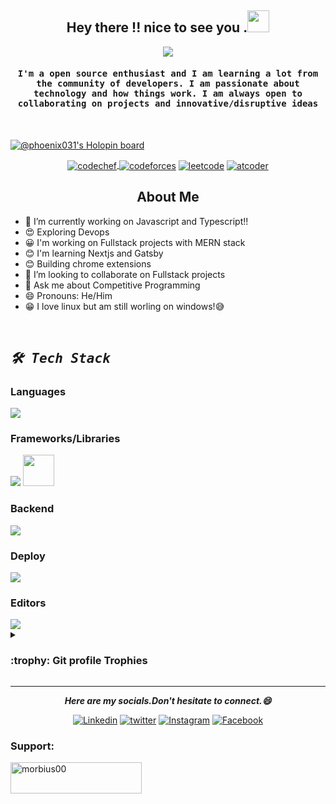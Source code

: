 <h2 align="center"> Hey there !! nice to see you .<img src="https://media.giphy.com/media/hvRJCLFzcasrR4ia7z/giphy.gif" width="35"></h2>

<p align="center">
  <a href="https://github.com/DenverCoder1/readme-typing-svg"><img src="https://readme-typing-svg.herokuapp.com?lines=Passionate+Computer+Science+Student;Love+to+overengineer+websites;Interested+in+Devops;Exploring+cyber+security+with+emphasis+on+malware+analysis!;FullStack+Developer+!!;AI+ML+Enthusiast;Competitive+Programmer;I+Love+Opensource;Always+Learning+New+Things;Working+On+Projects+is+what+keeps+me+alive&center=true&width=500&height=50"></a>
</p>

<h4 align="center"><samp>I'm a open source enthusiast and I am learning a lot from the community of developers. I am passionate about technology and how things work.
 I am always open to collaborating on projects and innovative/disruptive ideas</samp></h4>
 <br />
 
 [![@phoenix031's Holopin board](https://holopin.io/api/user/board?user=phoenix031)](https://holopin.io/@phoenix031)
 
 <!--- All competitive programming profiles --->
 
 <p align="center">
  <a href="https://www.codechef.com/users/phoenix31"><img align="center" alt=codechef src="https://img.shields.io/badge/codechef-%236DB33A.svg?logo=codechef&logoColor=white" />   </a>
  <a href="https://codeforces.com/profile/anonymous_2002"><img align="center" alt=codeforces src="https://img.shields.io/badge/codeforces-%2312100E.svg?         logo=CodeForcesf&logoColor=white" /></a>
  <a href="https://leetcode.com/phoenix31/"><img alt=leetcode align="center" src="https://img.shields.io/badge/leetcode-%2343853D.svg?logo=leetcode&logoColor=white" /></a>
  <a href="https://atcoder.jp/users/phoenix31"><img alt=atcoder align="center" src="https://img.shields.io/badge/atcoder-%23232F3E.svg?logo=atcoder&logoColor=white" /></a>

 </p>
 
 <h2 align="center">About Me</h2>
 
 - 🌱 I’m currently working on Javascript and Typescript!!
 - 😍 Exploring Devops
 - 😀 I'm working on Fullstack projects with MERN stack
 - 😊 I'm learning Nextjs and Gatsby
 - 😊 Building chrome extensions
- 👯 I’m looking to collaborate on Fullstack projects
- 💬 Ask me about Competitive Programming
- 😄 Pronouns: He/Him
- 😁 I love linux but am still worling on windows!😅



<br />

<!--- tools and technologies and tech stack i'v worked with --->

<h2 align="left"><samp><i><b>🛠️ Tech Stack </b></i></samp></h2>

### Languages

<img src="https://skillicons.dev/icons?i=c,cpp,js,ts,html,css,py,md" />

### Frameworks/Libraries

<img src="https://skillicons.dev/icons?i=materialui,react,tailwind,redux,next,graphql,apollo,framer" />
<img src="https://avatars.githubusercontent.com/u/42876?s=200&v=4" width='50px' height='50px' />

### Backend

<img src="https://skillicons.dev/icons?i=nodejs,expressjs,redis,firebase,mongodb,mysql,sqlite,nginx" />

### Deploy

<img src="https://skillicons.dev/icons?i=netlify,heroku,vercel,docker,linux,github" />

### Editors

<img src="https://skillicons.dev/icons?i=vscode,neovim,bash" />

<br />


<!-- <h3> :open_file_folder: My Repositories </h3>
<div>
  <p align="center">
    	<a href="https://github.com/Phoenix-031/Mern-blog_app">
      		<img src="https://github-readme-stats.vercel.app/api/pin/?username=Phoenix-031&repo=Mern-blog_app&theme=dracula" alt="GitHub Stats" />
    	</a>
	<a href="https://github.com/Phoenix-031/Terminal-website">
      		<img src="https://github-readme-stats.vercel.app/api/pin/?username=Phoenix-031&repo=Terminal-website&theme=dracula" alt="GitHub Stats" />
    	</a>
	<a href="https://github.com/Phoenix-031/CSS-Battle">
      		<img src="https://github-readme-stats.vercel.app/api/pin/?username=Phoenix-031&repo=CSS-Battle&theme=tokyonight" alt="GitHub Stats" />
    	</a>
	<a href="https://github.com/Phoenix-031/Algorithm_visualiser">
      		<img src="https://github-readme-stats.vercel.app/api/pin/?username=Phoenix-031&repo=Algorithm_visualiser&theme=tokyonight" alt="GitHub Stats" />
    	</a>
	<a href="https://github.com/Phoenix-031/Tkinter_projs">
      		<img src="https://github-readme-stats.vercel.app/api/pin/?username=Phoenix-031&repo=Tkinter_projs&theme=tokyonight" alt="GitHub Stats" />
    	</a>
	<a href="https://github.com/Phoenix-031/Randompass_chromeExt">
      		<img src="https://github-readme-stats.vercel.app/api/pin/?username=Phoenix-031&repo=Randompass_chromeExt&theme=tokyonight" alt="GitHub Stats" />
    	</a>
  </p>
</div> -->


<!-- | <a href=""><img align="center" src="https://github-readme-stats.vercel.app/api?username=Phoenix-031&show_icons=true&include_all_commits=true&theme=dracula&hide_border=true" alt="Debayan's github stats" /></a> | <a href=""><img align="center" src="https://github-readme-stats.vercel.app/api/top-langs/?username=Phoenix-031&layout=compact&theme=dracula&hide_border=true" /></a> |
| ------------- | ------------- |


<h3>⚡ Recent GitHub Activity</h3>

[![Ashutosh's github activity graph](https://activity-graph.herokuapp.com/graph?username=Phoenix-031&bg_color=070b1c&color=ffffff&line=ffffff&point=d61f1f&area=true&hide_border=true)](https://github.com/ashutosh00710/github-readme-activity-graph)

 -->

<details>
    <summary> 
      <h3> :trophy: Git profile Trophies </h3>
    </summary>

<p align="center"> <a href="https://github.com/ryo-ma/github-profile-trophy"><img src="https://github-profile-trophy.vercel.app/?username=Phoenix-031&layout=compact&theme=tokyonight&column=4&margin-w=15&margin-h=15" alt="Phoenix-031" /></a> </p>
	
</details> 
 

<!--- Connect with me links --->
---
<p align="center"><b><i>Here are my socials.Don't hesitate to connect.😄 </i></b></p>

<p align="center">
 <a href="https://www.linkedin.com/in/debayan-pradhan-b138641b4/"><img alt=Linkedin src="https://img.shields.io/badge/linkedin-%230077B5.svg?logo=linkedin&logoColor=white" /></a>
 <a href="https://twitter.com/phoenix__31"><img alt="twitter" src="https://img.shields.io/badge/phoenix__31-%231DA1F2.svg?&logo=Twitter&logoColor=white" /></a>
 <a href="https://instagram.com/__anonymous___2002___"><img alt="Instagram" src="https://img.shields.io/badge/__anonymous___2002___-%23E4405F.svg?&logo=Instagram&logoColor=white" /></a>
 <a href="https://www.facebook.com/debayan.pradhan.3/"><img alt="Facebook" src="https://img.shields.io/badge/Facebook-%231877F2.svg?&logo=Facebook&logoColor=white" /></a>
 
</p>

<!--- All links mentioned here --->

[instagram]:https://instagram.com/__anonymous___2002___
[twitter]:https://twitter.com/phoenix__31
[linkedin]:https://www.linkedin.com/in/debayan-pradhan-b138641b4/
[facebook]:https://www.facebook.com/debayan.pradhan.3/
[codeforces]:(https://codeforces.com/profile/anonymous_2002)
[codechef]:(https://www.codechef.com/users/phoenix31)
[leetcode]:(https://leetcode.com/phoenix31/)

<h3 align="left">Support:</h3>
<p><a href="https://www.buymeacoffee.com/phoenix0310"> <img align="left" src="https://cdn.buymeacoffee.com/buttons/v2/default-yellow.png" height="50" width="210" alt="morbius00" /></a></p><br><br>
      
